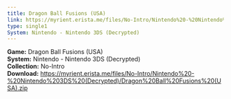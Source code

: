 ```yaml
---
title: Dragon Ball Fusions (USA)
link: https://myrient.erista.me/files/No-Intro/Nintendo%20-%20Nintendo%203DS%20(Decrypted)/Dragon%20Ball%20Fusions%20(USA).zip
type: single1
System: Nintendo - Nintendo 3DS (Decrypted)
---
```

<b>Game:</b> Dragon Ball Fusions (USA)<br>
<b>System:</b> Nintendo - Nintendo 3DS (Decrypted)<br>
<b>Collection:</b> No-Intro<br>
<b>Download:</b> https://myrient.erista.me/files/No-Intro/Nintendo%20-%20Nintendo%203DS%20(Decrypted)/Dragon%20Ball%20Fusions%20(USA).zip